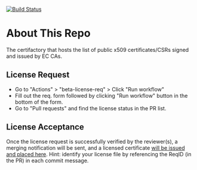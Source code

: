[![Build Status](https://travis-ci.com/Enterprise-connect/certs.svg?branch=beta)](https://travis-ci.com/Enterprise-connect/certs)

# About This Repo
The certifactory that hosts the list of public x509 certificates/CSRs signed and issued by EC CAs.

## License Request
- Go to "Actions" > "beta-license-req" > Click "Run workflow"
- Fill out the req. form followed by clicking "Run workflow" button in the bottom of the form.
- Go to "Pull requests" and find the license status in the PR list.

## License Acceptance
Once the license request is successfully verified by the reviewer(s), a merging notification will be sent, and a licensed certificate [will be issued and placed here](https://github.com/EC-Release/certifactory/tree/beta/cert-list). Hint: identify your license file by referencing the ReqID (in the PR) in each commit message.




